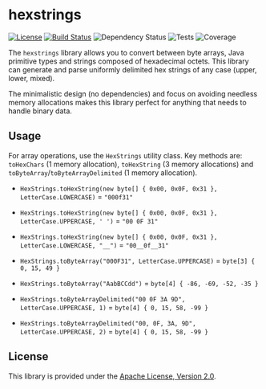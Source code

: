 # hexstrings

[![License](https://img.shields.io/github/license/savormix/hexstrings.svg)](LLICENSE)
[![Build Status](https://dev.azure.com/savormix/RevEngineer.eu%20-%20Public/_apis/build/status/savormix.hexstrings?branchName=develop)](https://dev.azure.com/savormix/RevEngineer.eu%20-%20Public/_build/latest?definitionId=1&branchName=develop)
![Dependency Status](https://img.shields.io/librariesio/github/savormix/hexstrings.svg)
![Tests](https://img.shields.io/azure-devops/tests/savormix/RevEngineer.eu%20-%20Public/1/develop.svg)
![Coverage](https://img.shields.io/azure-devops/coverage/savormix/RevEngineer.eu%20-%20Public/1/develop.svg)

The `hexstrings` library allows you to convert between byte arrays, Java primitive types and strings composed of hexadecimal octets.
This library can generate and parse uniformly delimited hex strings of any case (upper, lower, mixed).

The minimalistic design (no dependencies) and focus on avoiding needless memory allocations makes this library perfect for anything that needs to handle binary data.

## Usage

For array operations, use the `HexStrings` utility class. Key methods are: `toHexChars` (1 memory allocation), `toHexString` (3 memory allocations) and `toByteArray`/`toByteArrayDelimited` (1 memory allocation).

- `HexStrings.toHexString(new byte[] { 0x00, 0x0F, 0x31 }, LetterCase.LOWERCASE)` = `"000f31"`
- `HexStrings.toHexString(new byte[] { 0x00, 0x0F, 0x31 }, LetterCase.UPPERCASE, ' ')` = `"00 0F 31"`
- `HexStrings.toHexString(new byte[] { 0x00, 0x0F, 0x31 }, LetterCase.LOWERCASE, "__")` = `"00__0f__31"`


- `HexStrings.toByteArray("000F31", LetterCase.UPPERCASE)` = `byte[3] { 0, 15, 49 }`
- `HexStrings.toByteArray("AabBCCdd")` = `byte[4] { -86, -69, -52, -35 }`
- `HexStrings.toByteArrayDelimited("00 0F 3A 9D", LetterCase.UPPERCASE, 1)` = `byte[4] { 0, 15, 58, -99 }`
- `HexStrings.toByteArrayDelimited("00, 0F, 3A, 9D", LetterCase.UPPERCASE, 2)` = `byte[4] { 0, 15, 58, -99 }`

## License

This library is provided under the [Apache License, Version 2.0](LICENSE).
